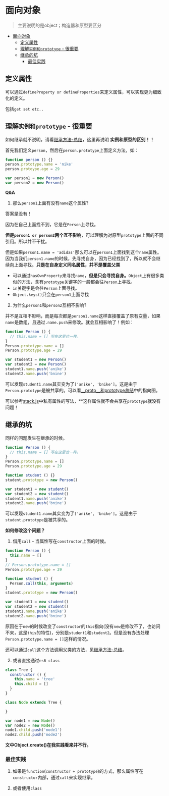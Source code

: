 # 面向对象
> 主要说明的是object；构造器和原型要区分

<!-- TOC -->

- [面向对象](#面向对象)
  - [定义属性](#定义属性)
  - [理解`实例和prototype` - 很重要](#理解实例和prototype---很重要)
  - [继承的坑](#继承的坑)
    - [最佳实践](#最佳实践)

<!-- /TOC -->

## 定义属性

可以通过`defineProperty or defineProperties`来定义属性，可以实现更为细致化的定义。

包括`get set etc..`

## 理解`实例和prototype` - 很重要

如何继承就不说明，请看[继承方法-总结]()，这里再说明 **实例和原型的区别！！**

首先我们定义`person`，然后在`person.prototype`上面定义方法，如：

```JavaScript
function person () {}
person.prototype.name = 'nike'
person.protoype.age = 29

var person1 = new Person()
var person2 = new Person()
```

**Q&A**

1. 那么`person1`上面有没有`name`这个属性?

  答案是没有！

  因为在自己上面找不到，它是在`Person`上寻找。

  **但是`person1 or person2`两个互不影响**，可以理解为对原型`prototype`上面的不同引用。所以并不干扰。

  但是如果`person1.name = 'adidas'`那么可以在`person1`上面找到这个`name`属性。因为当我们`person1.name`的时候，先寻找自身，因为已经找到了，所以就不会继续向上面寻找。**只是在自身定义同名属性，并不是覆盖父类**

  * 可以通过`hasOwnProperty`来寻找`name`，**但是只会寻找自身。**`Object`上有很多类似的方法，含有`prototype`关键字的一般都会往`Person`上寻找。
  * `in`关键字是会往`Person`上面寻找。
  * `Object.keys()`只会在`person1`上面寻找

2. 为什么`person1`和`person2`互相不影响?

  并不是互相不影响，而是每次都是`person1.name`这样直接覆盖了原有变量，如果`name`是数组，且通过`.name.push`来修改。就会互相影响了！例如：

  ```JavaScript
  function Person () {
    // this.name = [] 写在这里也一样。
  }
  Person.prototype.name = []
  Person.prototype.age = 29

  var student1 = new Person()
  var student2 = new Person()
  student1.name.push('anike')
  student2.name.push('bnine')
  ```

  可以发现`student1.name`其实变为了`['anike', 'bnike']`。这是由于`Person.prototype`是被共享的。可以看[__proto__和prototype总结]()中的指向图。

  可以参考[stack.js]()中私有属性的写法，**这样属性就不会共享在`prototype`就没有问题！

## 继承的坑
  
同样的问题发生在继承的时候。

```JavaScript
function Person () {
  // this.name = [] 写在这里也一样。
}
Person.prototype.name = []
Person.prototype.age = 29

function student () {}
student.prototype = new Person()

var student1 = new student()
var student2 = new student()
student1.name.push('anike')
student2.name.push('bnine')
```

可以发现`student1.name`其实变为了`['anike', 'bnike']`。这是由于`student.prototype`是被共享的。


**如何修改这个问题？**

1. 借用`call` - 当属性写在`constructor`上面的时候。

  ```JavaScript
  function Person () {
    this.name = []
  }
  // Person.prototype.name = []
  Person.prototype.age = 29

  function student () {
    Person.call(this, arguments)
  }
  student.prototype = new Person()

  var student1 = new student()
  var student2 = new student()
  student1.name.push('anike')
  student2.name.push('bnine')
  ```

  原因在于`new`的时候改变了`constructor`的`this`指向(没有`new`是修改不了，也访问不来，这是`this`的特性)，分别是`student1`和`student2`。但是没有办法处理`Person.prototype.name = []`这样的情况。

  还可以通过`call`这个方法调用父类的方法，见[继承方法-总结]()。

2. 或者直接通过`es6 class`

  ```JavaScript
  class Tree {
    constructor () {
      this.name = 'tree'
      this.child = []
    }
  }

  class Node extends Tree {

  }
  
  var node1 = new Node()
  var node2 = new Node()
  node1.child.push('node1')
  node2.child.push('node2')
  ```

**文中Object.create()在我实践看来并不行。**

### 最佳实践

1. 如果是`function`(`constructor + prototype`)的方式，那么属性写在`constructor`内部，通过`call`来实现继承。

2. 或者使用`class`
  

